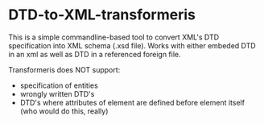 DTD-to-XML-transformeris
========================

This is a simple commandline-based tool to convert XML's DTD specification into XML schema (.xsd file).
Works with either embeded DTD in an xml as well as DTD in a referenced foreign file.

Transformeris does NOT support:

* specification of entities
* wrongly written DTD's
* DTD's where attributes of element are defined before element itself (who would do this, really)
